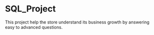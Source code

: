 # SQL_Project
This project help the store understand its business growth by answering easy to advanced questions.
